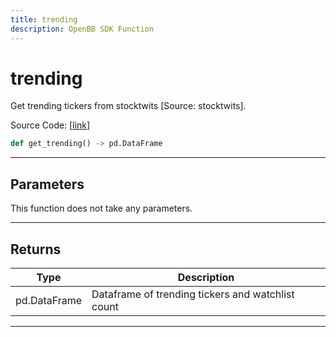 ```yaml
---
title: trending
description: OpenBB SDK Function
---
```


# trending

Get trending tickers from stocktwits [Source: stocktwits].

Source Code: [[link](https://github.com/OpenBB-finance/OpenBBTerminal/tree/main/openbb_terminal/common/behavioural_analysis/stocktwits_model.py#L79)]

```python
def get_trending() -> pd.DataFrame
```
---
## Parameters

This function does not take any parameters.

---
## Returns

| Type | Description |
| ---- | ----------- |
| pd.DataFrame | Dataframe of trending tickers and watchlist count |

---
